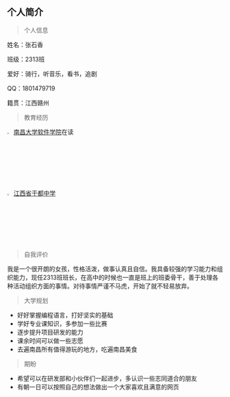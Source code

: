 ## 个人简介

> 个人信息

姓名：张石香

班级：2313班

爱好：骑行，听音乐，看书，追剧

QQ：1801479719

籍贯：江西赣州


> 教育经历

<img src="https://www.ncu.edu.cn/images/2022-07/312f5d0310f2444b9ada1b4aeaf8c928.jpg" width="3%">[南昌大学软件学院](https://soft.ncu.edu.cn/xyjs/xyjj/index.htm)在读

<img src="https://baike.baidu.com/pic/%E6%B1%9F%E8%A5%BF%E7%9C%81%E4%BA%8E%E9%83%BD%E4%B8%AD%E5%AD%A6/10619982/0/5243fbf2b2119313b07e76c4f5771bd7912397dd273d?fr=lemma&fromModule=lemma_content-image#aid=0&pic=5243fbf2b2119313b07e76c4f5771bd7912397dd273d" width="3%"/>[江西省于都中学](https://baike.baidu.com/item/%E6%B1%9F%E8%A5%BF%E7%9C%81%E4%BA%8E%E9%83%BD%E4%B8%AD%E5%AD%A6/10619982)


> 自我评价

我是一个很开朗的女孩，性格活泼，做事认真且自信。我具备较强的学习能力和组织能力，现任2313班班长，在高中的时候也一直是班上的班委骨干，善于处理各种活动组织方面的事情。对待事情严谨不马虎，开始了就不轻易放弃。

>大学规划

* 好好掌握编程语言，打好坚实的基础
* 学好专业课知识，多参加一些比赛 
* 逐步提升项目研发的能力
* 课余时间可以做一些志愿
* 去遍南昌所有值得游玩的地方，吃遍南昌美食

> 期盼

* 希望可以在研发部和小伙伴们一起进步，多认识一些志同道合的朋友
* 有朝一日可以按照自己的想法做出一个大家喜欢且满意的网页

